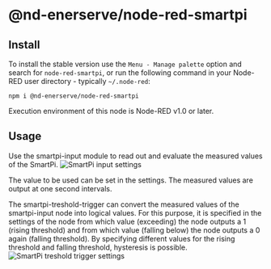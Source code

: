 # @nd-enerserve/node-red-smartpi
## Install

To install the stable version use the `Menu - Manage palette` option and search for `node-red-smartpi`, or run the following command in your Node-RED user directory - typically `~/.node-red`:

    npm i @nd-enerserve/node-red-smartpi

Execution environment of this node is Node-RED v1.0 or later.

## Usage
Use the smartpi-input module to read out and evaluate the measured values of the SmartPi.
![SmartPi input settings](https://github.com/nDenerserve/node-red-smartpi/blob/main/img/smartpi-input-properties.png?raw=true)

The value to be used can be set in the settings. The measured values are output at one second intervals.

The smartpi-treshold-trigger can convert the measured values of the smartpi-input node into logical values. For this purpose, it is specified in the settings of the node from which value (exceeding) the node outputs a 1 (rising threshold) and from which value (falling below) the node outputs a 0 again (falling threshold).
By specifying different values for the rising threshold and falling threshold, hysteresis is possible.
![SmartPi treshold trigger settings](https://github.com/nDenerserve/node-red-smartpi/blob/main/img/smartpi-treshold-trigger-properties.png?raw=true)
